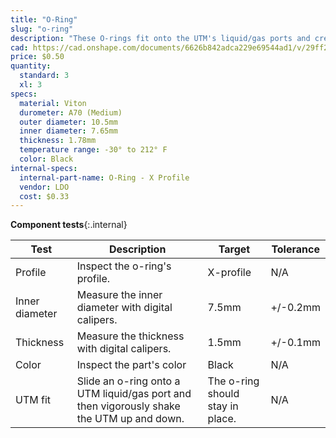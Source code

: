 ```yaml
---
title: "O-Ring"
slug: "o-ring"
description: "These O-rings fit onto the UTM's liquid/gas ports and create a solid seal when tools are mounted."
cad: https://cad.onshape.com/documents/6626b842adca229e69544ad1/v/29ff27176ad028c3b865f257/e/190cb84d218603aa22f6e6ea
price: $0.50
quantity:
  standard: 3
  xl: 3
specs:
  material: Viton
  durometer: A70 (Medium)
  outer diameter: 10.5mm
  inner diameter: 7.65mm
  thickness: 1.78mm
  temperature range: -30° to 212° F
  color: Black
internal-specs:
  internal-part-name: O-Ring - X Profile
  vendor: LDO
  cost: $0.33
---
```


**Component tests**{:.internal}

|Test         |Description  |Target       |Tolerance    |
|-------------|-------------|-------------|-------------|
|Profile      |Inspect the o-ring's profile.|X-profile|N/A
|Inner diameter|Measure the inner diameter with digital calipers.|7.5mm|+/-0.2mm
|Thickness    |Measure the thickness with digital calipers.|1.5mm|+/-0.1mm
|Color        |Inspect the part's color|Black|N/A
|UTM fit      |Slide an o-ring onto a UTM liquid/gas port and then vigorously shake the UTM up and down.|The o-ring should stay in place.|N/A
